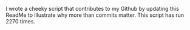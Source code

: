 I wrote a cheeky script that contributes to my Github by updating this ReadMe to illustrate why more than commits matter. This script has run 2270 times.